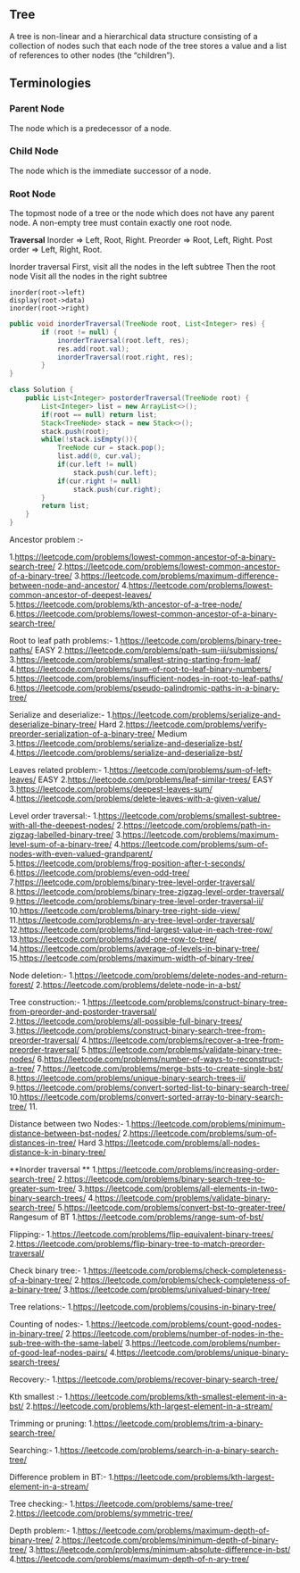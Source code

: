 ## Tree

A tree is non-linear and a hierarchical data structure consisting of a collection of nodes such that each node of the tree stores a value and a list of references to other nodes (the “children”).

## Terminologies

### Parent Node
The node which is a predecessor of a node.

### Child Node
The node which is the immediate successor of a node.

### Root Node
The topmost node of a tree or the node which does not have any parent node.
A non-empty tree must contain exactly one root node.

__Traversal__
Inorder => Left, Root, Right.
Preorder => Root, Left, Right.
Post order => Left, Right, Root.

Inorder traversal
First, visit all the nodes in the left subtree
Then the root node
Visit all the nodes in the right subtree
```
inorder(root->left)
display(root->data)
inorder(root->right)
```

```java
public void inorderTraversal(TreeNode root, List<Integer> res) {
        if (root != null) {
            inorderTraversal(root.left, res);
            res.add(root.val);
            inorderTraversal(root.right, res);
        }
}
```

```java
class Solution {
    public List<Integer> postorderTraversal(TreeNode root) {
        List<Integer> list = new ArrayList<>();
        if(root == null) return list;
        Stack<TreeNode> stack = new Stack<>();
        stack.push(root);
        while(!stack.isEmpty()){
            TreeNode cur = stack.pop();
            list.add(0, cur.val);
            if(cur.left != null)
                stack.push(cur.left);
            if(cur.right != null)
                stack.push(cur.right);
        }
        return list;
    }
}
```

Ancestor problem :-

1.https://leetcode.com/problems/lowest-common-ancestor-of-a-binary-search-tree/
2.https://leetcode.com/problems/lowest-common-ancestor-of-a-binary-tree/
3.https://leetcode.com/problems/maximum-difference-between-node-and-ancestor/
4.https://leetcode.com/problems/lowest-common-ancestor-of-deepest-leaves/
5.https://leetcode.com/problems/kth-ancestor-of-a-tree-node/
6.https://leetcode.com/problems/lowest-common-ancestor-of-a-binary-search-tree/

Root to leaf path problems:-
1.https://leetcode.com/problems/binary-tree-paths/ EASY
2.https://leetcode.com/problems/path-sum-iii/submissions/
3.https://leetcode.com/problems/smallest-string-starting-from-leaf/
4.https://leetcode.com/problems/sum-of-root-to-leaf-binary-numbers/
5.https://leetcode.com/problems/insufficient-nodes-in-root-to-leaf-paths/
6.https://leetcode.com/problems/pseudo-palindromic-paths-in-a-binary-tree/

Serialize and deserialize:-
1.https://leetcode.com/problems/serialize-and-deserialize-binary-tree/ Hard
2.https://leetcode.com/problems/verify-preorder-serialization-of-a-binary-tree/ Medium
3.https://leetcode.com/problems/serialize-and-deserialize-bst/
4.https://leetcode.com/problems/serialize-and-deserialize-bst/

Leaves related problem:-
1.https://leetcode.com/problems/sum-of-left-leaves/ EASY
2.https://leetcode.com/problems/leaf-similar-trees/ EASY
3.https://leetcode.com/problems/deepest-leaves-sum/
4.https://leetcode.com/problems/delete-leaves-with-a-given-value/

Level order traversal:-
1.https://leetcode.com/problems/smallest-subtree-with-all-the-deepest-nodes/
2.https://leetcode.com/problems/path-in-zigzag-labelled-binary-tree/
3.https://leetcode.com/problems/maximum-level-sum-of-a-binary-tree/
4.https://leetcode.com/problems/sum-of-nodes-with-even-valued-grandparent/
5.https://leetcode.com/problems/frog-position-after-t-seconds/
6.https://leetcode.com/problems/even-odd-tree/
7.https://leetcode.com/problems/binary-tree-level-order-traversal/
8.https://leetcode.com/problems/binary-tree-zigzag-level-order-traversal/
9.https://leetcode.com/problems/binary-tree-level-order-traversal-ii/
10.https://leetcode.com/problems/binary-tree-right-side-view/
11.https://leetcode.com/problems/n-ary-tree-level-order-traversal/
12.https://leetcode.com/problems/find-largest-value-in-each-tree-row/
13.https://leetcode.com/problems/add-one-row-to-tree/
14.https://leetcode.com/problems/average-of-levels-in-binary-tree/
15.https://leetcode.com/problems/maximum-width-of-binary-tree/

Node deletion:-
1.https://leetcode.com/problems/delete-nodes-and-return-forest/
2.https://leetcode.com/problems/delete-node-in-a-bst/

Tree construction:-
1.https://leetcode.com/problems/construct-binary-tree-from-preorder-and-postorder-traversal/
2.https://leetcode.com/problems/all-possible-full-binary-trees/
3.https://leetcode.com/problems/construct-binary-search-tree-from-preorder-traversal/
4.https://leetcode.com/problems/recover-a-tree-from-preorder-traversal/
5.https://leetcode.com/problems/validate-binary-tree-nodes/
6.https://leetcode.com/problems/number-of-ways-to-reconstruct-a-tree/
7.https://leetcode.com/problems/merge-bsts-to-create-single-bst/
8.https://leetcode.com/problems/unique-binary-search-trees-ii/
9.https://leetcode.com/problems/convert-sorted-list-to-binary-search-tree/
10.https://leetcode.com/problems/convert-sorted-array-to-binary-search-tree/
11.

Distance between two Nodes:-
1.https://leetcode.com/problems/minimum-distance-between-bst-nodes/
2.https://leetcode.com/problems/sum-of-distances-in-tree/ Hard
3.https://leetcode.com/problems/all-nodes-distance-k-in-binary-tree/

**Inorder traversal **
1.https://leetcode.com/problems/increasing-order-search-tree/
2.https://leetcode.com/problems/binary-search-tree-to-greater-sum-tree/
3.https://leetcode.com/problems/all-elements-in-two-binary-search-trees/
4.https://leetcode.com/problems/validate-binary-search-tree/
5.https://leetcode.com/problems/convert-bst-to-greater-tree/
Rangesum of BT
1.https://leetcode.com/problems/range-sum-of-bst/

Flipping:-
1.https://leetcode.com/problems/flip-equivalent-binary-trees/
2.https://leetcode.com/problems/flip-binary-tree-to-match-preorder-traversal/

Check binary tree:-
1.https://leetcode.com/problems/check-completeness-of-a-binary-tree/
2.https://leetcode.com/problems/check-completeness-of-a-binary-tree/
3.https://leetcode.com/problems/univalued-binary-tree/

Tree relations:-
1.https://leetcode.com/problems/cousins-in-binary-tree/

Counting of nodes:-
1.https://leetcode.com/problems/count-good-nodes-in-binary-tree/
2.https://leetcode.com/problems/number-of-nodes-in-the-sub-tree-with-the-same-label/
3.https://leetcode.com/problems/number-of-good-leaf-nodes-pairs/
4.https://leetcode.com/problems/unique-binary-search-trees/

Recovery:-
1.https://leetcode.com/problems/recover-binary-search-tree/

Kth smallest :-
1.https://leetcode.com/problems/kth-smallest-element-in-a-bst/
2.https://leetcode.com/problems/kth-largest-element-in-a-stream/

Trimming or pruning:
1.https://leetcode.com/problems/trim-a-binary-search-tree/

Searching:-
1.https://leetcode.com/problems/search-in-a-binary-search-tree/

Difference problem in BT:-
1.https://leetcode.com/problems/kth-largest-element-in-a-stream/

Tree checking:-
1.https://leetcode.com/problems/same-tree/
2.https://leetcode.com/problems/symmetric-tree/

Depth problem:-
1.https://leetcode.com/problems/maximum-depth-of-binary-tree/
2.https://leetcode.com/problems/minimum-depth-of-binary-tree/
3.https://leetcode.com/problems/minimum-absolute-difference-in-bst/
4.https://leetcode.com/problems/maximum-depth-of-n-ary-tree/
